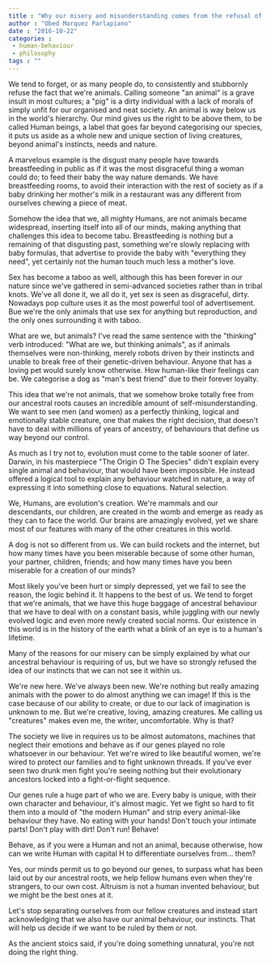 ```yaml
---
title : "Why our misery and misunderstanding comes from the refusal of our instincts."
author : "Obed Marquez Parlapiano"
date : "2016-10-22"
categories : 
 - human-behaviour
 - philosophy
tags : ""
---
```


We tend to forget, or as many people do, to consistently and stubbornly refuse the fact that we're animals. Calling someone "an animal" is a grave insult in most cultures; a "pig" is a dirty individual with a lack of morals of simply unfit for our organised and neat society. An animal is way below us in the world's hierarchy. Our mind gives us the right to be above them, to be called Human beings, a label that goes far beyond categorising our species, it puts us aside as a whole new and unique section of living creatures, beyond animal's instincts, needs and nature.

A marvelous example is the disgust many people have towards breastfeeding in public as if it was the most disgraceful thing a woman could do; to feed their baby the way nature demands. We have breastfeeding rooms, to avoid their interaction with the rest of society as if a baby drinking her mother's milk in a restaurant was any different from ourselves chewing a piece of meat.

Somehow the idea that we, all mighty Humans, are not animals became widespread, inserting itself into all of our minds, making anything that challenges this idea to become tabu. Breastfeeding is nothing but a remaining of that disgusting past, something we're slowly replacing with baby formulas, that advertise to provide the baby with "everything they need", yet certainly not the human touch much less a mother's love.

Sex has become a taboo as well, although this has been forever in our nature since we've gathered in semi-advanced societies rather than in tribal knots. We've all done it, we all do it, yet sex is seen as disgraceful, dirty. Nowadays pop culture uses it as the most powerful tool of advertisement. Bue we're the only animals that use sex for anything but reproduction, and the only ones surrounding it with taboo.

What are we, but animals? I've read the same sentence with the "thinking" verb introduced: "What are we, but thinking animals", as if animals themselves were non-thinking, merely robots driven by their instincts and unable to break free of their genetic-driven behaviour. Anyone that has a loving pet would surely know otherwise. How human-like their feelings can be. We categorise a dog as "man's best friend" due to their forever loyalty.

This idea that we're not animals, that we somehow broke totally free from our ancestral roots causes an incredible amount of self-misunderstanding. We want to see men (and women) as a perfectly thinking, logical and emotionally stable creature, one that makes the right decision, that doesn't have to deal with millions of years of ancestry, of behaviours that define us way beyond our control.

As much as I try not to, evolution must come to the table sooner of later. Darwin, in his masterpiece "The Origin O The Species" didn't explain every single animal and behaviour, that would have been impossible. He instead offered a logical tool to explain any behaviour watched in nature, a way of expressing it into something close to equations. Natural selection.

We, Humans, are evolution's creation. We're mammals and our descendants, our children, are created in the womb and emerge as ready as they can to face the world. Our brains are amazingly evolved, yet we share most of our features with many of the other creatures in this world.

A dog is not so different from us. We can build rockets and the internet, but how many times have you been miserable because of some other human, your partner, children, friends; and how many times have you been miserable for a creation of our minds?

Most likely you've been hurt or simply depressed, yet we fail to see the reason, the logic behind it. It happens to the best of us. We tend to forget that we're animals, that we have this huge baggage of ancestral behaviour that we have to deal with on a constant basis, while juggling with our newly evolved logic and even more newly created social norms. Our existence in this world is in the history of the earth what a blink of an eye is to a human's lifetime.

Many of the reasons for our misery can be simply explained by what our ancestral behaviour is requiring of us, but we have so strongly refused the idea of our instincts that we can not see it within us.

We're new here. We've always been new. We're nothing but really amazing animals with the power to do almost anything we can image! If this is the case because of our ability to create, or due to our lack of imagination is unknown to me. But we're creative, loving, amazing creatures. Me calling us "creatures" makes even me, the writer, uncomfortable. Why is that?

The society we live in requires us to be almost automatons, machines that neglect their emotions and behave as if our genes played no role whatsoever in our behaviour. Yet we're wired to like beautiful women, we're wired to protect our families and to fight unknown threads. If you've ever seen two drunk men fight you're seeing nothing but their evolutionary ancestors locked into a fight-or-flight sequence.

Our genes rule a huge part of who we are. Every baby is unique, with their own character and behaviour, it's almost magic. Yet we fight so hard to fit them into a mould of "the modern Human" and strip every animal-like behaviour they have. No eating with your hands! Don't touch your intimate parts! Don't play with dirt! Don't run! Behave!

Behave, as if you were a Human and not an animal, because otherwise, how can we write Human with capital H to differentiate ourselves from... them?

Yes, our minds permit us to go beyond our genes, to surpass what has been laid out by our ancestral roots, we help fellow humans even when they're strangers, to our own cost. Altruism is not a human invented behaviour, but we might be the best ones at it.

Let's stop separating ourselves from our fellow creatures and instead start acknowledging that we also have our animal behaviour, our instincts. That will help us decide if we want to be ruled by them or not.

As the ancient stoics said, if you're doing something unnatural, you're not doing the right thing.
